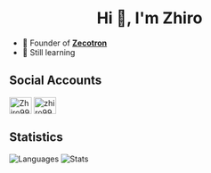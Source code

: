 <h1 align="center"> Hi 👋, I'm Zhiro </h1>

- 🎩 Founder of **[Zecotron](https://zecotron.my.id)**
- 🔭 Still learning

<h2> Social Accounts </h2>

<a href="https://twitter.com/Zhiro990" target="blank"><img align="center" src="https://raw.githubusercontent.com/rahuldkjain/github-profile-readme-generator/master/src/images/icons/Social/twitter.svg" alt="Zhiro990" height="30" width="40" /></a>
<a href="https://instagram.com/zhiro990" target="blank"><img align="center" src="https://raw.githubusercontent.com/rahuldkjain/github-profile-readme-generator/master/src/images/icons/Social/instagram.svg" alt="zhiro990" height="30" width="40" /></a>

<h2> Statistics </h2>

<img src="https://github-readme-stats-zhiro990.vercel.app/api/top-langs?username=zhiro990&show_icons=true&locale=en&layout=compact&theme=github_dark" alt="Languages">
<img src="https://github-readme-stats-zhiro990.vercel.app/api?username=zhiro990&show_icons=true&locale=en&theme=github_dark" alt="Stats"/>
